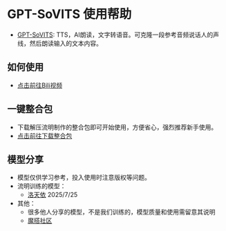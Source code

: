 # GPT-SoVITS 使用帮助
- [GPT-SoVITS](https://github.com/RVC-Boss/GPT-SoVITS): TTS，AI朗读，文字转语音。可克隆一段参考音频说话人的声线，然后朗读输入的文本内容。

## 如何使用
- [点击前往Bili视频](https://www.bilibili.com/video/BV1LAbDzsEUz)

## 一键整合包
- 下载解压流明制作的整合包即可开始使用，方便省心，强烈推荐新手使用。
- [点击前往下载整合包](https://www.123865.com/s/7dgajv-jBFVv)

## 模型分享
- 模型仅供学习参考，投入使用时注意版权等问题。
- 流明训练的模型：
  - [洛天依](https://www.123865.com/s/7dgajv-VBFVv) 2025/7/25
- 其他：
  - 很多他人分享的模型，不是我们训练的，模型质量和使用需留意其说明
  - [魔搭社区](https://www.modelscope.cn/models?name=GPT-SoVITS)